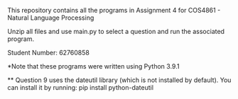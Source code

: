 

This repository contains all the programs in Assignment 4 for COS4861 - Natural Language Processing

Unzip all files and use main.py to select a question and run the associated program.

Student Number: 62760858

*Note that these programs were written using Python 3.9.1

** Question 9 uses the dateutil library (which is not installed by default). You can install it by running:
pip install python-dateutil